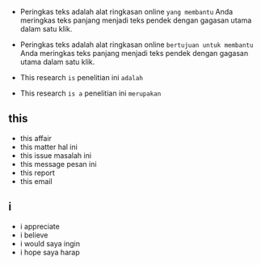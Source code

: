 * Peringkas teks adalah alat ringkasan online `yang membantu` Anda meringkas teks panjang menjadi teks pendek dengan gagasan utama dalam satu klik.
* Peringkas teks adalah alat ringkasan online `bertujuan untuk membantu` Anda meringkas teks panjang menjadi teks pendek dengan gagasan utama dalam satu klik.

* This research `is`
penelitian ini `adalah`
* This research `is a`
penelitian ini `merupakan`

## this
* this affair
* this matter hal ini
* this issue masalah ini
* this message pesan ini
* this report
* this email

## i
* i appreciate
* i believe
* i would saya ingin
* i hope saya harap


